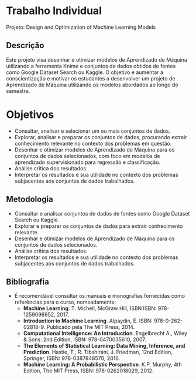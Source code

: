 # Trabalho Individual
Projeto: Design and Optimization of Machine Learning Models

## Descrição

Este projeto visa desenhar e otimizar modelos de Aprendizado de Máquina utilizando a ferramenta Knime e conjuntos de dados obtidos de fontes como Google Dataset Search ou Kaggle. O objetivo é aumentar a conscientização e motivar os estudantes a desenvolver um projeto de Aprendizado de Máquina utilizando os modelos abordados ao longo do semestre.

# Objetivos
- Consultar, analisar e selecionar um ou mais conjuntos de dados.
- Explorar, analisar e preparar os conjuntos de dados, procurando extrair conhecimento relevante no contexto dos problemas em questão.
- Desenhar e otimizar modelos de Aprendizado de Máquina para os conjuntos de dados selecionados, com foco em modelos de aprendizado supervisionado para regressão e classificação.
- Análise crítica dos resultados.
- Interpretar os resultados e sua utilidade no contexto dos problemas subjacentes aos conjuntos de dados trabalhados.

## Metodologia

- Consultar e analisar conjuntos de dados de fontes como Google Dataset Search ou Kaggle.
- Explorar e preparar os conjuntos de dados para extrair conhecimento relevante.
- Desenhar e otimizar modelos de Aprendizado de Máquina para os conjuntos de dados selecionados.
- Análise crítica dos resultados.
- Interpretar os resultados e sua utilidade no contexto dos problemas subjacentes aos conjuntos de dados trabalhados.

## Bibliografia

- É recomendável consultar os manuais e monografias fornecidas como referências para o curso, nomeadamente:
  - **Machine Learning**. T. Michell, McGraw Hill, ISBN ISBN: 978-1259096952, 2017.
  - **Introduction to Machine Learning**. Alpaydin, E. ISBN: 978-0-262-02818-9. Publicado pela The MIT Press, 2014.
  - **Computational Intelligence: An Introduction**. Engelbrecht A., Wiley & Sons. 2nd Edition, ISBN: 978-0470035610, 2007.
  - **The Elements of Statistical Learning: Data Mining, Inference, and Prediction**. Hastie, T., R. Tibshirani, J. Friedman, 12nd Edition, Springer, ISBN: 978-0387848570, 2016.
  - **Machine Learning: A Probabilistic Perspective**. K.P. Murphy, 4th Edition, The MIT Press, ISBN: 978-0262018029, 2012.

